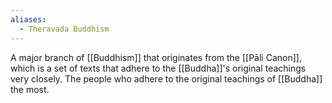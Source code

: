 ```yaml
---
aliases:
  - Theravada Buddhism
---
```

A major branch of [[Buddhism]] that originates from the [[Pāli Canon]], which is a set of texts that adhere to the [[Buddha]]'s original teachings very closely.
The people who adhere to the original teachings of [[Buddha]] the most.